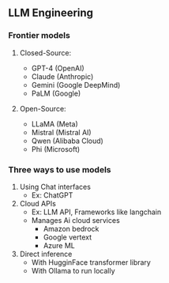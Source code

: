 ## LLM Engineering

### Frontier models
1. Closed-Source:
    - GPT-4 (OpenAI)
    - Claude (Anthropic)
    - Gemini (Google DeepMind)
    - PaLM (Google)


2. Open-Source:
    - LLaMA (Meta)
    - Mistral (Mistral AI)
    - Qwen (Alibaba Cloud)
    - Phi (Microsoft)

### Three ways to use models

1. Using Chat interfaces
    - Ex: ChatGPT
2. Cloud APIs
    - Ex: LLM API, Frameworks like langchain
    - Manages Ai cloud services
        - Amazon bedrock
        - Google vertext 
        - Azure ML
3. Direct inference
    - With HugginFace transformer library
    - With Ollama to run locally
